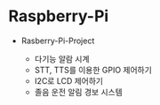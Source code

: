 # Raspberry-Pi


* Rasberry-Pi-Project

  * 다기능 알람 시계
  * STT, TTS를 이용한 GPIO 제어하기
  * I2C로 LCD 제어하기
  * 졸음 운전 알림 경보 시스템
